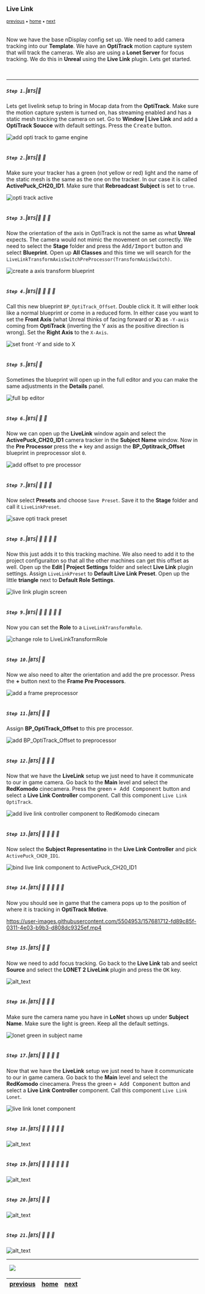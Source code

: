 <img src="https://via.placeholder.com/1000x4/45D7CA/45D7CA" alt="drawing" height="4px"/>

### Live Link

<sub>[previous](../) • [home](../README.md#user-content-gms2-background-tiles--sprites---table-of-contents) • [next](../hdr-output/README.md)</sub>

<img src="https://via.placeholder.com/1000x4/45D7CA/45D7CA" alt="drawing" height="4px"/>

Now we have the base nDisplay config set up.  We need to add camera tracking into our **Template**.  We have an **OptiTrack** motion capture system that will track the cameras. We also are using a **Lonet Server** for focus tracking. We do this in **Unreal** using the **Live Link** plugin.  Lets get started.

<br>

---


##### `Step 1.`\|`BTS`|:small_blue_diamond:

Lets get livelink setup to bring in Mocap data from the **OptiTrack**.  Make sure the motion capture system is turned on, has streaming enabled and has a static mesh tracking the camera on set.  Go to **Window | Live Link** and add a **OptiTrack Soucce** with default settings.
 Press the <kbd>Create</kbd> button.
 
![add opti track to game engine](images/addOptiTrack.png)

<img src="https://via.placeholder.com/500x2/45D7CA/45D7CA" alt="drawing" height="2px" alt = ""/>

##### `Step 2.`\|`BTS`|:small_blue_diamond: :small_blue_diamond: 

Make sure your tracker has a green (not yellow or red) light and the name of the static mesh is the same as the one on the tracker. In our case it is called **ActivePuck_CH20_ID1**. Make sure that **Rebroadcast Subject** is set to `true`.

![opti track active](images/optiTrackActive.png)

<img src="https://via.placeholder.com/500x2/45D7CA/45D7CA" alt="drawing" height="2px" alt = ""/>

##### `Step 3.`\|`BTS`|:small_blue_diamond: :small_blue_diamond: :small_blue_diamond:

Now the orientation of the axis in OptiTrack is not the same as what **Unreal** expects.  The camera would not mimic the movement on set correctly.  We need to select the **Stage** folder and press the <kbd>Add/Import</kbd> button and select **Blueprint**.  Open up **All Classes** and this time we will search for the `LiveLinkTransformAxisSwitchPreProcessor(TransformAxisSwitch)`.

![create a axis transform blueprint](images/liveLinkTransformBP.png)

<img src="https://via.placeholder.com/500x2/45D7CA/45D7CA" alt="drawing" height="2px" alt = ""/>

##### `Step 4.`\|`BTS`|:small_blue_diamond: :small_blue_diamond: :small_blue_diamond: :small_blue_diamond:

Call this new blueprint `BP_OptiTrack_Offset`.  Double click it.  It will either look like a normal blueprint or come in a reduced form.  In either case you want to set the **Front Axis** (what Unreal thinks of facing forward or **X**) as `-Y-axis` coming from **OptiTrack** (inverting the Y axis as the positive direction is wrong).  Set the **Right Axis** to the `X-Axis`.

![set front -Y and side to X](images/callTheBlueprint.png)

<img src="https://via.placeholder.com/500x2/45D7CA/45D7CA" alt="drawing" height="2px" alt = ""/>

##### `Step 5.`\|`BTS`| :small_orange_diamond:

Sometimes the blueprint will open up in the full editor and you can make the same adjustments in the **Details** panel.

![full bp editor](images/otherModeBP.png)

<img src="https://via.placeholder.com/500x2/45D7CA/45D7CA" alt="drawing" height="2px" alt = ""/>

##### `Step 6.`\|`BTS`| :small_orange_diamond: :small_blue_diamond:

Now we can open up the **LiveLink** window again and select the **ActivePuck_CH20_ID1** camera tracker in the **Subject Name** window.  Now in the **Pre Processor** press the **+** key and assign the **BP_Optitrack_Offset** blueprint in preprocessor slot `0`.

![add offset to pre processor](images/trackCamOpti.png)

<img src="https://via.placeholder.com/500x2/45D7CA/45D7CA" alt="drawing" height="2px" alt = ""/>

##### `Step 7.`\|`BTS`| :small_orange_diamond: :small_blue_diamond: :small_blue_diamond:

Now select **Presets** and choose `Save Preset`.  Save it to the **Stage** folder and call it `LiveLinkPreset`.

![save opti track preset](images/savePreset.png)

<img src="https://via.placeholder.com/500x2/45D7CA/45D7CA" alt="drawing" height="2px" alt = ""/>

##### `Step 8.`\|`BTS`| :small_orange_diamond: :small_blue_diamond: :small_blue_diamond: :small_blue_diamond:

Now this just adds it to this tracking machine.  We also need to add it to the project configuraiton so that all the other machines can get this offset as well.  Open up the **Edit | Project Settings** folder and select **Live Link** plugin settings.  Assign `LiveLinkPreset` to **Default Live Link Preset**.  Open up the little **triangle** next to **Default Role Settings**.

![live link plugin screen](images/liveLinkPlugin.png)

<img src="https://via.placeholder.com/500x2/45D7CA/45D7CA" alt="drawing" height="2px" alt = ""/>

##### `Step 9.`\|`BTS`| :small_orange_diamond: :small_blue_diamond: :small_blue_diamond: :small_blue_diamond: :small_blue_diamond:

Now you can set the **Role** to a `LiveLinkTransformRole`. 

![change role to LiveLinkTransformRole](images/liveLinkPIRole.png)

<img src="https://via.placeholder.com/500x2/45D7CA/45D7CA" alt="drawing" height="2px" alt = ""/>

##### `Step 10.`\|`BTS`| :large_blue_diamond:

Now we also need to alter the orientation and add the pre processor. Press the **+** button next to the **Frame Pre Processors**.

![add a frame preprocessor](images/addFramePreProc.png)

<img src="https://via.placeholder.com/500x2/45D7CA/45D7CA" alt="drawing" height="2px" alt = ""/>

##### `Step 11.`\|`BTS`| :large_blue_diamond: :small_blue_diamond: 

Assign **BP_OptiTrack_Offset** to this pre processor.

![add BP_OptiTrack_Offset to preprocessor](images/bpOffset.png)

<img src="https://via.placeholder.com/500x2/45D7CA/45D7CA" alt="drawing" height="2px" alt = ""/>


##### `Step 12.`\|`BTS`| :large_blue_diamond: :small_blue_diamond: :small_blue_diamond: 

Now that we have the **LiveLink** setup we just need to have it communicate to our in game camera.  Go back  to the **Main** level and select the **RedKomodo** cinecamera.  Press the green <kbd>+ Add Component</kbd> button and select a **Live Link Controller** component. Call this component `Live Link OptiTrack`.

![add live link controller component to RedKomodo cinecam](images/liveLinkController.png)

<img src="https://via.placeholder.com/500x2/45D7CA/45D7CA" alt="drawing" height="2px" alt = ""/>

##### `Step 13.`\|`BTS`| :large_blue_diamond: :small_blue_diamond: :small_blue_diamond:  :small_blue_diamond: 

Now select the **Subject Representatino** in the **Live Link Controller** and pick `ActivePuck_CH20_ID1`.

![bind live link component to ActivePuck_CH20_ID1](images/selectCameraTracker.png)

<img src="https://via.placeholder.com/500x2/45D7CA/45D7CA" alt="drawing" height="2px" alt = ""/>

##### `Step 14.`\|`BTS`| :large_blue_diamond: :small_blue_diamond: :small_blue_diamond: :small_blue_diamond:  :small_blue_diamond: 

Now you should see in game that the camera pops up to the position of where it is tracking in **OptiTrack Motive**.

https://user-images.githubusercontent.com/5504953/157681712-fd89c85f-0311-4e03-b9b3-d808dc9325ef.mp4

<img src="https://via.placeholder.com/500x2/45D7CA/45D7CA" alt="drawing" height="2px" alt = ""/>

##### `Step 15.`\|`BTS`| :large_blue_diamond: :small_orange_diamond: 

Now we need to add focus tracking.  Go back to the **Live Link** tab and seelct **Source** and select the **LONET 2 LiveLink** plugin and press the <kbd>OK</kbd> key.

![alt_text](images/loNetDefaultSettings.png)

<img src="https://via.placeholder.com/500x2/45D7CA/45D7CA" alt="drawing" height="2px" alt = ""/>

##### `Step 16.`\|`BTS`| :large_blue_diamond: :small_orange_diamond:   :small_blue_diamond: 

Make sure the camera name you have in **LoNet** shows up under **Subject Name**.  Make sure the light is green.  Keep all the default settings.

![lonet green in subject name](images/lonetGreen.png)

<img src="https://via.placeholder.com/500x2/45D7CA/45D7CA" alt="drawing" height="2px" alt = ""/>

##### `Step 17.`\|`BTS`| :large_blue_diamond: :small_orange_diamond: :small_blue_diamond: :small_blue_diamond:

Now that we have the **LiveLink** setup we just need to have it communicate to our in game camera.  Go back  to the **Main** level and select the **RedKomodo** cinecamera.  Press the green <kbd>+ Add Component</kbd> button and select a **Live Link Controller** component. Call this component `Live Link Lonet`.

![live link lonet component](images/lonetLinkCam.png)

<img src="https://via.placeholder.com/500x2/45D7CA/45D7CA" alt="drawing" height="2px" alt = ""/>

##### `Step 18.`\|`BTS`| :large_blue_diamond: :small_orange_diamond: :small_blue_diamond: :small_blue_diamond: :small_blue_diamond:

![alt_text](images/.png)

<img src="https://via.placeholder.com/500x2/45D7CA/45D7CA" alt="drawing" height="2px" alt = ""/>

##### `Step 19.`\|`BTS`| :large_blue_diamond: :small_orange_diamond: :small_blue_diamond: :small_blue_diamond: :small_blue_diamond: :small_blue_diamond:

![alt_text](images/.png)

<img src="https://via.placeholder.com/500x2/45D7CA/45D7CA" alt="drawing" height="2px" alt = ""/>

##### `Step 20.`\|`BTS`| :large_blue_diamond: :large_blue_diamond:

![alt_text](images/.png)

<img src="https://via.placeholder.com/500x2/45D7CA/45D7CA" alt="drawing" height="2px" alt = ""/>

##### `Step 21.`\|`BTS`| :large_blue_diamond: :large_blue_diamond: :small_blue_diamond:

![alt_text](images/.png)
___


<img src="https://via.placeholder.com/1000x4/dba81a/dba81a" alt="drawing" height="4px" alt = ""/>

<img src="https://via.placeholder.com/1000x100/45D7CA/000000/?text=Next Up - Unreal Color Output">

<img src="https://via.placeholder.com/1000x4/dba81a/dba81a" alt="drawing" height="4px" alt = ""/>

| [previous](../)| [home](../README.md#user-content-gms2-background-tiles--sprites---table-of-contents) | [next](../hdr-output/README.md)|
|---|---|---|
